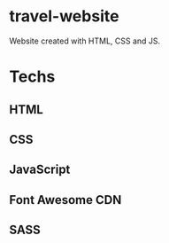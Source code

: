 # travel-website

Website created with HTML, CSS and JS. 

# Techs

## HTML
## CSS
## JavaScript
## Font Awesome CDN
## SASS
